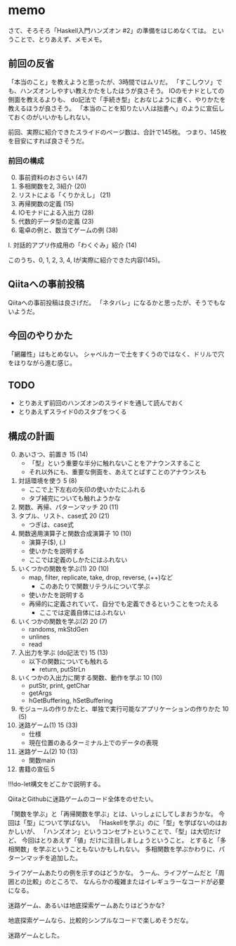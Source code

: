 memo
====

さて、そろそろ「Haskell入門ハンズオン #2」の準備をはじめなくては。
ということで、とりあえず、メモメモ。

前回の反省
----------

「本当のこと」を教えようと思ったが、3時間ではムリだ。
「すこしウソ」でも、ハンズオンしやすい教えかたをしたほうが良さそう。
IOのモナドとしての側面を教えるよりも、
do記法で「手続き型」とおなじように書く、やりかたを教えるほうが良さそう。
「本当のことを知りたい人は拙書へ」のように宣伝しておくのがいいかもしれない。

前回、実際に紹介できたスライドのページ数は、合計で145枚。
つまり、145枚を目安にすれば良さそうだ。

### 前回の構成

0. 事前資料のおさらい (47)
1. 多相関数を2, 3紹介 (20)
2. リストによる「くりかえし」 (21)
3. 再帰関数の定義 (15)
4. IOモナドによる入出力 (28)
5. 代数的データ型の定義 (23)
6. 電卓の例と、数当てゲームの例 (38)

I. 対話的アプリ作成用の「わくぐみ」紹介 (14)

このうち、0, 1, 2, 3, 4, Iが実際に紹介できた内容(145)。

Qiitaへの事前投稿
-----------------

Qiitaへの事前投稿は良さげだ。
「ネタバレ」になるかと思ったが、そうでもないようだ。

今回のやりかた
--------------

「網羅性」はもとめない。
シャベルカーで土をすくうのではなく、ドリルで穴をほりながら進む感じ。

TODO
----

* とりあえず前回のハンズオンのスライドを通して読んでおく
* とりあえずスライド0のスタブをつくる

構成の計画
----------

0. あいさつ、前置き 15 (14)
	* 「型」という重要な半分に触れないことをアナウンスすること
	* それ以外にも、重要な側面を、あえてとばすことのアナウンスも
1. 対話環境を使う 5 (8)
	* ここで上下左右の矢印の使いかたにふれる
	* タブ補完についても触れようかな
2. 関数、再帰、パターンマッチ 20 (11)
3. タプル、リスト、case式 20 (21)
	* つぎは、case式
4. 関数適用演算子と関数合成演算子 10 (10)
	* 演算子($), (.)
	* 使いかたを説明する
	* ここでは定義のしかたにはふれない
5. いくつかの関数を学ぶ(1) 20 (10)
	* map, filter, replicate, take, drop, reverse, (++)など
		+ このあたりで関数リテラルについて学ぶ
	* 使いかたを説明する
	* 再帰的に定義されていて、自分でも定義できるということをつたえる
		+ ここでは定義自体にはふれない
6. いくつかの関数を学ぶ(2) 20 (7)
	* randoms, mkStdGen
	* unlines
	* read
7. 入出力を学ぶ (do記法で) 15 (13)
	* 以下の関数についても触れる
		+ return, putStrLn
8. いくつかの入出力に関する関数、動作を学ぶ 10 (10)
	* putStr, print, getChar
	* getArgs
	* hGetBuffering, hSetBuffering
9. モジュールの作りかたと、単独で実行可能なアプリケーションの作りかた 10 (5)
10. 迷路ゲーム(1) 15 (33)
	* 仕様
	* 現在位置のあるターミナル上でのデータの表現
11. 迷路ゲーム(2) 10 (13)
	* 関数main
12. 書籍の宣伝 5

!!!do-let構文をどこかで説明する。

QiitaとGithubに迷路ゲームのコード全体をのせたい。

「関数を学ぶ」と「再帰関数を学ぶ」とは、いっしょにしてしまおうかな。
今回は「型」について学ばない。
「Haskellを学ぶ」のに「型」を学ばないのはおかしいが、
「ハンズオン」というコンセプトということで、「型」は大切だけど、
今回はとりあえず「値」だけに注目しましょうということ。
とすると「多相関数」を学ぶということもないかもしれない。
多相関数を学ぶかわりに、パターンマッチを追加した。

ライフゲームあたりの例を示すのはどうかな。
うーん、ライフゲームだと「周囲との比較」のところで、
なんらかの複雑またはイレギュラーなコードが必要になる。

迷路ゲーム、あるいは地底探索ゲームあたりはどうかな?

地底探索ゲームなら、比較的シンプルなコードで楽しめそうだな。

迷路ゲームとした。
